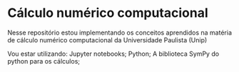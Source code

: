 # Cálculo numérico computacional

Nesse repositório estou implementando os conceitos aprendidos na matéria de cálculo numérico computacional da Universidade Paulista (Unip)

Vou estar utilizando:
Jupyter notebooks;
Python;
A biblioteca SymPy do python para os cálculos;
